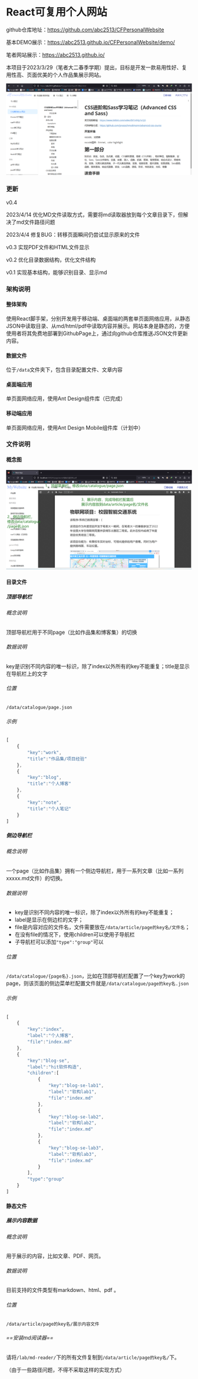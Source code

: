# React可复用个人网站

github仓库地址：https://github.com/abc2513/CFPersonalWebsite

基本DEMO展示：https://abc2513.github.io/CFPersonalWebsite/demo/

笔者网站展示：https://abc2513.github.io/

本项目于2023/3/29（笔者大二春季学期）提出，目标是开发一款易用性好、复用性高、页面优美的个人作品集展示网站。

![image-20230414185157586](react可复用个人网站.assets/image-20230414185157586.png)

### 更新

v0.4 

2023/4/14 优化MD文件读取方式，需要将md读取器放到每个文章目录下，但解决了md文件路径问题

2023/4/4 修复BUG：转移页面瞬间仍尝试显示原来的文件

v0.3 实现PDF文件和HTML文件显示

v0.2 优化目录数据结构，优化文件结构

v0.1 实现基本结构，能够识别目录、显示md

### 架构说明

#### 整体架构

使用React脚手架，分别开发用于移动端、桌面端的两套单页面网络应用，从静态JSON中读取目录、从md/html/pdf中读取内容并展示。网站本身是静态的，方便使用者将其免费地部署到GithubPage上，通过向github仓库推送JSON文件更新内容。

#### 数据文件

位于`/data`文件夹下，包含目录配置文件、文章内容

#### 桌面端应用

单页面网络应用，使用Ant Design组件库（已完成）

#### 移动端应用

单页面网络应用，使用Ant Design Mobile组件库（计划中）

### 文件说明

#### 概念图

![image-20230331210104402](react可复用个人网站.assets/image-20230331210104402.png)

#### 目录文件

##### 顶部导航栏

###### 概念说明

顶部导航栏用于不同page（比如作品集和博客集）的切换

###### 数据说明

key是识别不同内容的唯一标识，除了index以外所有的key不能重复；title是显示在导航栏上的文字

###### 位置

`/data/catalogue/page.json`

###### 示例

```js
[
    {
        "key":"work",
        "title":"作品集/项目经验"
    },
    {
        "key":"blog",
        "title":"个人博客"
    },
    {
        "key":"note",
        "title":"个人笔记"
    }
]
```

##### 侧边导航栏

###### 概念说明

一个page（比如作品集）拥有一个侧边导航栏，用于一系列文章（比如一系列xxxxx.md文件）的切换。

###### 数据说明

- key是识别不同内容的唯一标识，除了index以外所有的key不能重复；
- label是显示在侧边栏的文字；
- file是内容对应的文件名，文件需要放在`/data/article/page的key名/文件名`；
- 在没有file的情况下，使用children可以使用子导航栏
- 子导航栏可以添加`"type":"group"`可以

###### 位置

`/data/catalogue/{page名}.json`，比如在顶部导航栏配置了一个key为work的page，则该页面的侧边菜单栏配置文件就是`/data/catalogue/page的key名.json`

###### 示例

```js
[
    {
        "key":"index",
        "label":"个人博客",
        "file":"index.md"
    },
    {
        "key":"blog-se",
        "label":"hit软件构造",
        "children":[
            {
                "key":"blog-se-lab1",
                "label":"软构lab1",
                "file":"index.md"
            },
            {
                "key":"blog-se-lab2",
                "label":"软构lab2",
                "file":"index.md"
            },
            {
                "key":"blog-se-lab3",
                "label":"软构lab3",
                "file":"index.md"
            }
        ],
        "type":"group"
    }
]
```

#### 静态文件

##### 展示内容数据

###### 概念说明

用于展示的内容，比如文章、PDF、网页。

###### 数据说明

目前支持的文件类型有markdown、html、pdf 。

###### 位置

`/data/article/page的key名/展示内容文件`

###### ==安装md阅读器==

请将`/lab/md-reader/`下的所有文件复制到`/data/article/page的key名/`下。

（由于一些路径问题，不得不采取这样的实现方式）

